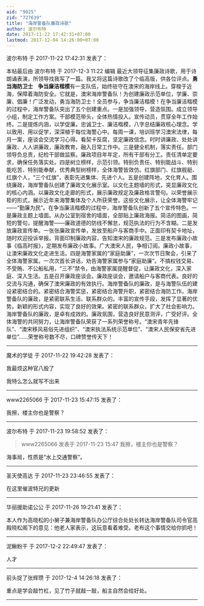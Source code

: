 ```yaml
---
aid: "9025"
zid: "727639"
title: "海岸警备队廉政诗歌"
author: 波尔布特
date: 2017-11-22 17:42:31+07:00
lastmod: 2017-12-04 14:26:00+07:00
---
```


波尔布特 于 2017-11-22 17:42:31 发表了：

本帖最后由 波尔布特 于 2017-12-3 11:22 编辑 最近大领导征集廉政诗歌，用于诗朗诵表演，所领导找我写了一篇。我又将这篇诗歌改了个临高版，供各位评点。**勇当海防卫士    争当廉洁楷模**有一支队伍，始终驻守在澳宋的海岸线上。穿梭于近海，保障着海防安全。它就是，澳宋海岸警备队！为创建廉政示范单位，学廉、崇廉、倡廉！广泛发动，勇当海防卫士！全员参与，争当廉洁楷模！在争当廉洁楷模的过程中，海岸警备队突出了五个创建重点。一是加强领导，营造氛围。成立领导小组，制定工作方案。干部模范带头，全体热情投入。宣传动员，贯穿全年工作始终。二是提炼内涵，以学促廉。忠诚卫士、廉洁楷模，八字总结廉政核心理念。学以致用、用以促学，深深植于每位海警心中。每周一课，培训班学习澳宋法律，每月一案，座谈会交流学习心得。看契卡反腐，坚定廉政信念。时时讲廉政、处处讲廉政、人人讲廉政，廉政教育，融入日常工作中。三是健全机制，落实责任。部门领导负总责，纪检干部做监察。廉政项目年年定，所有干部有分工。责任清单定要求，确保任务落实处。四是树立榜样，示范引领。特别负责任、特别能战斗、特别能吃苦、特别能奉献，优秀典型树榜样，全体海警皆效仿。红旗部门、红旗舰艇、红旗个人，“三个红旗”，表彰先进集体、先进个人。五是创建阵地，文化育人。围绕廉政，海岸警备队创建了廉政文化展示室。以文化主题墙的形式，突显廉政文化的核心内涵。以廉政文化走廊的形式，展示廉政规定及廉政格言警句。以荣誉展示柜的形式，展示近年来海警集体及个人所获荣誉。这些文化展示，让全体海警牢记——“勤廉为民”。在争当廉洁楷模的过程中，海岸警备队创新了五个宣传特色。一是廉政主题上墙面。从办公室到宿舍的墙面，全部贴上廉政海报。简洁的图画，简短的警句，提醒海警——廉政道德的防线不懈怠，规范执法的行为不含糊。二是发放廉政宣传单。一张张廉政宣传单，发放至船户与客商手中。正面印有契卡地址，随时欢迎投诉举报。背面印制廉政内容，告知澳宋的廉政规范。三是发布廉政小故事《临高时报》，定期发布廉政小故事。广大澳宋人民，争相订阅。廉政小故事，让澳宋廉政文化走进生活。四是海警家属的“家庭助廉”，一次次节日聚会，引来了全体海警家属。一次次首长讲话，劝告海警家属参与“家庭助廉”。不搞权钱交易、不受贿、不公船私用，“三不”禁令，由海警家属提醒督促，让廉政文化，深入家庭、深入生活。五是召开廉政座谈会。廉政座谈会，邀请船户与客商代表。良好的交流与沟通，确保了澳宋廉政的有效执行。海岸警备队的廉政，是与海警队伍的建设紧密结合的。紧密结合海警奖惩，紧密结合海警升职，紧密结合海防工作。海岸警备队的廉政，是紧密联系生活、联系群众的。丰富的宣传手段，发挥了显著的优势。新颖的形式内容，实现了良好的效果。紧密的联系群众，扩大了社会影响力。海岸警备队的廉政，是卓有成效的。廉政氛围，营造良好民意测评，广受好评。全体海警的共同努力，让海岸警备队荣获了一系列荣誉称号。“澳宋青年先锋队”、“澳宋移风易俗先进组织”、“澳宋执法系统示范单位”、“澳宋人民保安省先进单位”……荣誉称号数不尽，口碑赞誉传天下！

---

魔术的学徒 于 2017-11-22 19:42:28 发表了：

我最烦这种官八股了

我特么怎么就写不出来

---

www2265066 于 2017-11-23 15:47:15 发表了：

我擦，楼主你也是警察？

---

波尔布特 于 2017-11-23 19:58:52 发表了：

> www2265066 发表于 2017-11-23 15:47 我擦，楼主你也是警察？

海事局，性质是“水上交通警察”。

---

圣天使高达 于 2017-11-23 23:46:55 发表了：

在这里催波特兄的更新

---

华丽援助诺公公 于 2017-11-26 19:21:41 发表了：

本人作为高晓松的小舅子兼海岸警备队办公厅综合处处长转达海岸警备队司令官高殿晓松阁下的意见：他老人家表示，这玩意看着难受。老布这个事情交给你抓吧！

---

泥鳅粉干 于 2017-12-2 22:49:47 发表了：

人才

---

前头捉了张辉瓒 于 2017-12-4 14:26:18 发表了：

重点是学会敲竹杠，见了竹子就敲一敲，船主自然会给好处。

---
